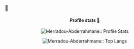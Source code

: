 ### 👋
<h4 align="center">Profile stats 🎹</h4>
<p align="center"><img src="https://github-readme-stats.vercel.app/api?username=Merradou-Abderrahmane&show_icons=true&theme=synthwave" alt="Merradou-Abderrahmane:: Profile Stats" /></p>

<p align="center"><img src="https://github-readme-stats.vercel.app/api/top-langs/?username=Merradou-Abderrahmane&langs_count=10&theme=tokyonight&layout=compact" alt="Merradou-Abderrahmane:: Top Langs" /></p>

<!--
**Merradou-Abderrahmane/Merradou-Abderrahmane** is a ✨ _special_ ✨ repository because its `README.md` (this file) appears on your GitHub profile.

Here are some ideas to get you started:

- 🔭 I’m currently working on ...
- 🌱 I’m currently learning ...
- 👯 I’m looking to collaborate on ...
- 🤔 I’m looking for help with ...
- 💬 Ask me about ...
- 📫 How to reach me: ...
- 😄 Pronouns: ...
- ⚡ Fun fact: ...
-->
